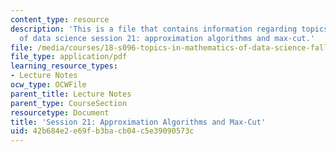 ```yaml
---
content_type: resource
description: 'This is a file that contains information regarding topics in mathematics
  of data science session 21: approximation algorithms and max-cut.'
file: /media/courses/18-s096-topics-in-mathematics-of-data-science-fall-2015/42b684e2e69fb3bacb04c5e39090573c_MIT18_S096F15_Ses21.pdf
file_type: application/pdf
learning_resource_types:
- Lecture Notes
ocw_type: OCWFile
parent_title: Lecture Notes
parent_type: CourseSection
resourcetype: Document
title: 'Session 21: Approximation Algorithms and Max-Cut'
uid: 42b684e2-e69f-b3ba-cb04-c5e39090573c
---
```

